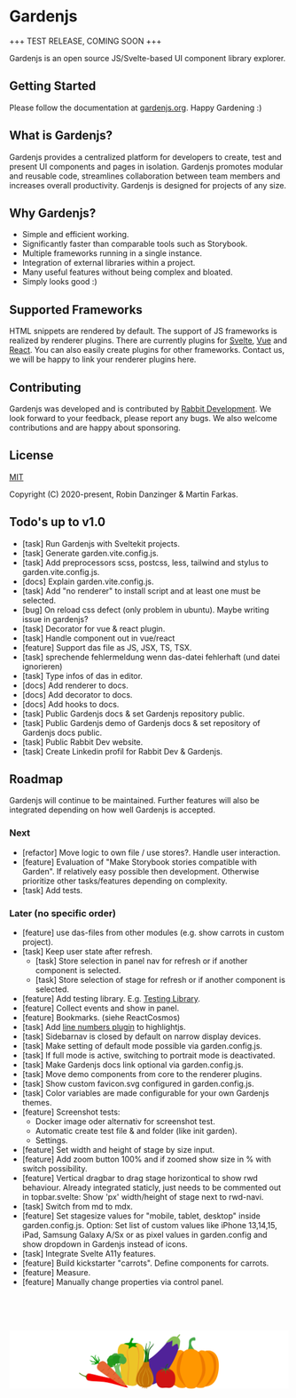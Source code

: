 # Gardenjs

+++ TEST RELEASE, COMING SOON +++

Gardenjs is an open source JS/Svelte-based UI component library explorer.

## Getting Started

Please follow the documentation at [gardenjs.org](https://www.gardenjs.org). Happy Gardening :)

## What is Gardenjs?

Gardenjs provides a centralized platform for developers to create, test and present UI components and pages in isolation. Gardenjs promotes modular and reusable code, streamlines collaboration between team members and increases overall productivity. Gardenjs is designed for projects of any size.

## Why Gardenjs?

- Simple and efficient working.
- Significantly faster than comparable tools such as Storybook.
- Multiple frameworks running in a single instance.
- Integration of external libraries within a project.
- Many useful features without being complex and bloated.
- Simply looks good :)

## Supported Frameworks

HTML snippets are rendered by default. The support of JS frameworks is realized by renderer plugins. There are currently plugins for [Svelte](https://github.com/gardenjs/render-plugin-svelte), [Vue](https://github.com/gardenjs/render-plugin-vue) and [React](https://github.com/gardenjs/render-plugin-react). You can also easily create plugins for other frameworks. Contact us, we will be happy to link your renderer plugins here.

## Contributing

Gardenjs was developed and is contributed by [Rabbit Development](https://www.rabbitdevelopment.de). We look forward to your feedback, please report any bugs. We also welcome contributions and are happy about sponsoring.

## License

[MIT](https://github.com/gardenjs/gardenjs?tab=MIT-1-ov-file#readme)

Copyright (C) 2020-present, Robin Danzinger & Martin Farkas.

## Todo's up to v1.0

- [task] Run Gardenjs with Sveltekit projects.
- [task] Generate garden.vite.config.js.
- [task] Add preprocessors scss, postcss, less, tailwind and stylus to garden.vite.config.js.
- [docs] Explain garden.vite.config.js.
- [task] Add "no renderer" to install script and at least one must be selected.
- [bug] On reload css defect (only problem in ubuntu). Maybe writing issue in gardenjs?
- [task] Decorator for vue & react plugin.
- [task] Handle component out in vue/react
- [feature] Support das file as JS, JSX, TS, TSX.
- [task] sprechende fehlermeldung wenn das-datei fehlerhaft (und datei ignorieren)
- [task] Type infos of das in editor.
- [docs] Add renderer to docs.
- [docs] Add decorator to docs.
- [docs] Add hooks to docs.
- [task] Public Gardenjs docs & set Gardenjs repository public.
- [task] Public Gardenjs demo of Gardenjs docs & set repository of Gardenjs docs public.
- [task] Public Rabbit Dev website.
- [task] Create Linkedin profil for Rabbit Dev & Gardenjs.

## Roadmap

Gardenjs will continue to be maintained. Further features will also be integrated depending on how well Gardenjs is accepted.

### Next

- [refactor] Move logic to own file / use stores?. Handle user interaction.
- [feature] Evaluation of "Make Storybook stories compatible with Garden". If relatively easy possible then development. Otherwise prioritize other tasks/features depending on complexity.
- [task] Add tests.

### Later (no specific order)

- [feature] use das-files from other modules (e.g. show carrots in custom project).
- [task] Keep user state after refresh.
  - [task] Store selection in panel nav for refresh or if another component is selected.
  - [task] Store selection of stage for refresh or if another component is selected.
- [feature] Add testing library. E.g. [Testing Library](https://testing-library.com/).
- [feature] Collect events and show in panel.
- [feature] Bookmarks. (siehe ReactCosmos)
- [task] Add [line numbers plugin](https://github.com/wcoder/highlightjs-line-numbers.js) to highlightjs.
- [task] Sidebarnav is closed by default on narrow display devices.
- [task] Make setting of default mode possible via garden.config.js.
- [task] If full mode is active, switching to portrait mode is deactivated.
- [task] Make Gardenjs docs link optional via garden.config.js.
- [task] Move demo components from core to the renderer plugins.
- [task] Show custom favicon.svg configured in garden.config.js.
- [task] Color variables are made configurable for your own Gardenjs themes.
- [feature] Screenshot tests:
  - Docker image oder alternativ for screenshot test.
  - Automatic create test file & and folder (like init garden).
  - Settings.
- [feature] Set width and height of stage by size input.
- [feature] Add zoom button 100% and if zoomed show size in % with switch possibility.
- [feature] Vertical dragbar to drag stage horizontical to show rwd behaviour. Already integrated staticly, just needs to be commented out in topbar.svelte: Show 'px' width/height of stage next to rwd-navi.
- [task] Switch from md to mdx.
- [feature] Set stagesize values for "mobile, tablet, desktop" inside garden.config.js. Option: Set list of custom values like iPhone 13,14,15, iPad, Samsung Galaxy A/Sx or as pixel values in garden.config and show dropdown in Gardenjs instead of icons.
- [task] Integrate Svelte A11y features.
- [feature] Build kickstarter "carrots". Define components for carrots.
- [feature] Measure.
- [feature] Manually change properties via control panel.

<br><br><br><p align="center"><img src="src/client/assets/icons/logo.svg"></p>
